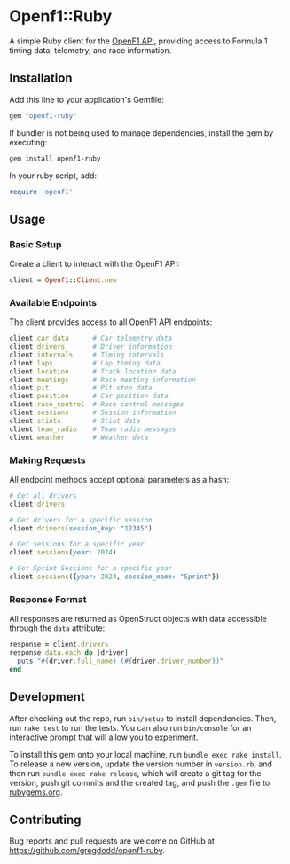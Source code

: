 # Openf1::Ruby

A simple Ruby client for the [OpenF1 API](https://openf1.org/), providing access to Formula 1 timing data, telemetry, and race information.

## Installation

Add this line to your application's Gemfile:

```ruby
gem "openf1-ruby"
```

If bundler is not being used to manage dependencies, install the gem by executing:

```bash
gem install openf1-ruby
```

In your ruby script, add:

```ruby
require 'openf1'
```

## Usage

### Basic Setup

Create a client to interact with the OpenF1 API:

```ruby
client = Openf1::Client.new
```

### Available Endpoints

The client provides access to all OpenF1 API endpoints:

```ruby
client.car_data      # Car telemetry data
client.drivers       # Driver information
client.intervals     # Timing intervals
client.laps          # Lap timing data
client.location      # Track location data
client.meetings      # Race meeting information
client.pit           # Pit stop data
client.position      # Car position data
client.race_control  # Race control messages
client.sessions      # Session information
client.stints        # Stint data
client.team_radio    # Team radio messages
client.weather       # Weather data
```

### Making Requests

All endpoint methods accept optional parameters as a hash:

```ruby
# Get all drivers
client.drivers

# Get drivers for a specific session
client.drivers(session_key: "12345")

# Get sessions for a specific year
client.sessions(year: 2024)

# Get Sprint Sessions for a specific year
client.sessions({year: 2024, session_name: "Sprint"})
```

### Response Format

All responses are returned as OpenStruct objects with data accessible through the `data` attribute:

```ruby
response = client.drivers
response.data.each do |driver|
  puts "#{driver.full_name} (#{driver.driver_number})"
end
```

## Development

After checking out the repo, run `bin/setup` to install dependencies. Then, run `rake test` to run the tests. You can also run `bin/console` for an interactive prompt that will allow you to experiment.

To install this gem onto your local machine, run `bundle exec rake install`. To release a new version, update the version number in `version.rb`, and then run `bundle exec rake release`, which will create a git tag for the version, push git commits and the created tag, and push the `.gem` file to [rubygems.org](https://rubygems.org).

## Contributing

Bug reports and pull requests are welcome on GitHub at https://github.com/gregdodd/openf1-ruby.
